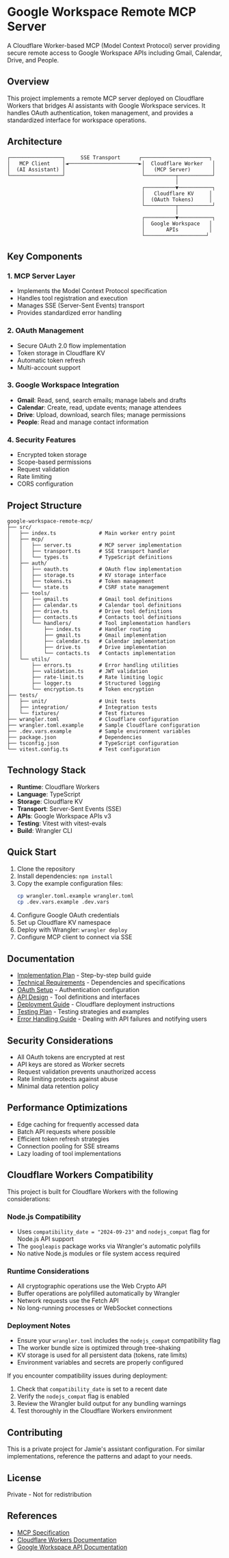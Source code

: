 # Google Workspace Remote MCP Server

A Cloudflare Worker-based MCP (Model Context Protocol) server providing secure remote access to Google Workspace APIs including Gmail, Calendar, Drive, and People.

## Overview

This project implements a remote MCP server deployed on Cloudflare Workers that bridges AI assistants with Google Workspace services. It handles OAuth authentication, token management, and provides a standardized interface for workspace operations.

## Architecture

```
┌─────────────────┐     SSE Transport      ┌──────────────────────┐
│   MCP Client    │◄───────────────────────►│  Cloudflare Worker   │
│  (AI Assistant) │                         │   (MCP Server)       │
└─────────────────┘                         └──────────┬───────────┘
                                                       │
                                            ┌──────────▼───────────┐
                                            │   Cloudflare KV     │
                                            │  (OAuth Tokens)     │
                                            └──────────┬───────────┘
                                                       │
                                            ┌──────────▼───────────┐
                                            │  Google Workspace   │
                                            │       APIs          │
                                            └────────────────────┘
```

## Key Components

### 1. MCP Server Layer
- Implements the Model Context Protocol specification
- Handles tool registration and execution
- Manages SSE (Server-Sent Events) transport
- Provides standardized error handling

### 2. OAuth Management
- Secure OAuth 2.0 flow implementation
- Token storage in Cloudflare KV
- Automatic token refresh
- Multi-account support

### 3. Google Workspace Integration
- **Gmail**: Read, send, search emails; manage labels and drafts
- **Calendar**: Create, read, update events; manage attendees
- **Drive**: Upload, download, search files; manage permissions
- **People**: Read and manage contact information

### 4. Security Features
- Encrypted token storage
- Scope-based permissions
- Request validation
- Rate limiting
- CORS configuration

## Project Structure

```
google-workspace-remote-mcp/
├── src/
│   ├── index.ts              # Main worker entry point
│   ├── mcp/
│   │   ├── server.ts         # MCP server implementation
│   │   ├── transport.ts      # SSE transport handler
│   │   └── types.ts          # TypeScript definitions
│   ├── auth/
│   │   ├── oauth.ts          # OAuth flow implementation
│   │   ├── storage.ts        # KV storage interface
│   │   ├── tokens.ts         # Token management
│   │   └── state.ts          # CSRF state management
│   ├── tools/
│   │   ├── gmail.ts          # Gmail tool definitions
│   │   ├── calendar.ts       # Calendar tool definitions
│   │   ├── drive.ts          # Drive tool definitions
│   │   ├── contacts.ts       # Contacts tool definitions
│   │   └── handlers/         # Tool implementation handlers
│   │       ├── index.ts      # Handler routing
│   │       ├── gmail.ts      # Gmail implementation
│   │       ├── calendar.ts   # Calendar implementation
│   │       ├── drive.ts      # Drive implementation
│   │       └── contacts.ts   # Contacts implementation
│   └── utils/
│       ├── errors.ts         # Error handling utilities
│       ├── validation.ts     # JWT validation
│       ├── rate-limit.ts     # Rate limiting logic
│       ├── logger.ts         # Structured logging
│       └── encryption.ts     # Token encryption
├── tests/
│   ├── unit/                 # Unit tests
│   ├── integration/          # Integration tests
│   └── fixtures/             # Test fixtures
├── wrangler.toml             # Cloudflare configuration
├── wrangler.toml.example     # Sample Cloudflare configuration
├── .dev.vars.example         # Sample environment variables
├── package.json              # Dependencies
├── tsconfig.json             # TypeScript configuration
└── vitest.config.ts          # Test configuration
```

## Technology Stack

- **Runtime**: Cloudflare Workers
- **Language**: TypeScript
- **Storage**: Cloudflare KV
- **Transport**: Server-Sent Events (SSE)
- **APIs**: Google Workspace APIs v3
- **Testing**: Vitest with vitest-evals
- **Build**: Wrangler CLI

## Quick Start

1. Clone the repository
2. Install dependencies: `npm install`
3. Copy the example configuration files:
   ```bash
   cp wrangler.toml.example wrangler.toml
   cp .dev.vars.example .dev.vars
   ```
4. Configure Google OAuth credentials
5. Set up Cloudflare KV namespace
6. Deploy with Wrangler: `wrangler deploy`
7. Configure MCP client to connect via SSE

## Documentation

- [Implementation Plan](./IMPLEMENTATION_PLAN.md) - Step-by-step build guide
- [Technical Requirements](./TECHNICAL_REQUIREMENTS.md) - Dependencies and specifications
- [OAuth Setup](./OAUTH_SETUP.md) - Authentication configuration
- [API Design](./API_DESIGN.md) - Tool definitions and interfaces
- [Deployment Guide](./DEPLOYMENT_GUIDE.md) - Cloudflare deployment instructions
- [Testing Plan](./TESTING_PLAN.md) - Testing strategies and examples
- [Error Handling Guide](./ERROR_HANDLING.md) - Dealing with API failures and notifying users

## Security Considerations

- All OAuth tokens are encrypted at rest
- API keys are stored as Worker secrets
- Request validation prevents unauthorized access
- Rate limiting protects against abuse
- Minimal data retention policy

## Performance Optimizations

- Edge caching for frequently accessed data
- Batch API requests where possible
- Efficient token refresh strategies
- Connection pooling for SSE streams
- Lazy loading of tool implementations

## Cloudflare Workers Compatibility

This project is built for Cloudflare Workers with the following considerations:

### Node.js Compatibility
- Uses `compatibility_date = "2024-09-23"` and `nodejs_compat` flag for Node.js API support
- The `googleapis` package works via Wrangler's automatic polyfills
- No native Node.js modules or file system access required

### Runtime Considerations
- All cryptographic operations use the Web Crypto API
- Buffer operations are polyfilled automatically by Wrangler
- Network requests use the Fetch API
- No long-running processes or WebSocket connections

### Deployment Notes
- Ensure your `wrangler.toml` includes the `nodejs_compat` compatibility flag
- The worker bundle size is optimized through tree-shaking
- KV storage is used for all persistent data (tokens, rate limits)
- Environment variables and secrets are properly configured

If you encounter compatibility issues during deployment:
1. Check that `compatibility_date` is set to a recent date
2. Verify the `nodejs_compat` flag is enabled
3. Review the Wrangler build output for any bundling warnings
4. Test thoroughly in the Cloudflare Workers environment

## Contributing

This is a private project for Jamie's assistant configuration. For similar implementations, reference the patterns and adapt to your needs.

## License

Private - Not for redistribution

## References

- [MCP Specification](https://modelcontextprotocol.io/)
- [Cloudflare Workers Documentation](https://developers.cloudflare.com/workers/)
- [Google Workspace API Documentation](https://developers.google.com/workspace)
